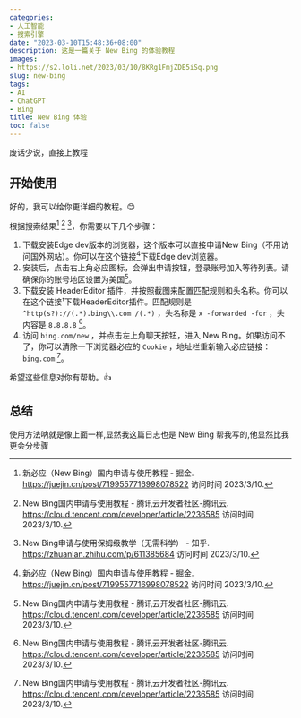 ```yaml
---
categories:
- 人工智能
- 搜索引擎
date: "2023-03-10T15:48:36+08:00"
description: 这是一篇关于 New Bing 的体验教程
images:
- https://s2.loli.net/2023/03/10/8KRg1FmjZDE5iSq.png
slug: new-bing
tags:
- AI
- ChatGPT
- Bing
title: New Bing 体验
toc: false
---
```


废话少说，直接上教程

## 开始使用

好的，我可以给你更详细的教程。😊

根据搜索结果[^1] [^2] [^3]，你需要以下几个步骤：

1. 下载安装Edge dev版本的浏览器，这个版本可以直接申请New Bing（不用访问国外网站）。你可以在这个链接[^1]下载Edge dev浏览器。
2. 安装后，点击右上角必应图标，会弹出申请按钮，登录账号加入等待列表。请确保你的账号地区设置为美国[^2]。
3. 下载安装 HeaderEditor 插件，并按照截图来配置匹配规则和头名称。你可以在这个链接¹下载HeaderEditor插件。匹配规则是 `^http(s?)://(.*).bing\\.com /(.*)` ，头名称是 `x -forwarded -for` ，头内容是 `8.8.8.8` [^2]。
4. 访问 `bing.com/new` ，并点击左上角聊天按钮，进入 New Bing。如果访问不了，你可以清除一下浏览器必应的 `Cookie` ，地址栏重新输入必应链接：`bing.com` [^2]。

希望这些信息对你有帮助。👍

[^1]: 新必应（New Bing）国内申请与使用教程 - 掘金. https://juejin.cn/post/7199557716998078522 访问时间 2023/3/10.
[^2]: New Bing国内申请与使用教程 - 腾讯云开发者社区-腾讯云. https://cloud.tencent.com/developer/article/2236585 访问时间 2023/3/10.
[^3]: New Bing申请与使用保姆级教学（无需科学） - 知乎. <https://zhuanlan.zhihu.com/p/611385684> 访问时间 2023/3/10.

## 总结

使用方法呐就是像上面一样,显然我这篇日志也是 New Bing 帮我写的,他显然比我更会分步骤

